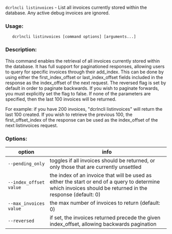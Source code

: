 `dcrlncli listinvoices` - List all invoices currently stored within the database. Any active debug invoices are ignored.

### Usage:
```
   dcrlncli listinvoices [command options] [arguments...]
```

### Description:
   
  This command enables the retrieval of all invoices currently stored
  within the database. It has full support for paginationed responses,
  allowing users to query for specific invoices through their add_index.
  This can be done by using either the first_index_offset or
  last_index_offset fields included in the response as the index_offset of
  the next request. The reversed flag is set by default in order to
  paginate backwards. If you wish to paginate forwards, you must
  explicitly set the flag to false. If none of the parameters are
  specified, then the last 100 invoices will be returned.

  For example: if you have 200 invoices, "dcrlncli listinvoices" will return
  the last 100 created. If you wish to retrieve the previous 100, the
  first_offset_index of the response can be used as the index_offset of
  the next listinvoices request.

### Options:
|option|info|
|--|--|
|`--pending_only`|        toggles if all invoices should be returned, or only those that are currently unsettled|
|`--index_offset value`|  the index of an invoice that will be used as either the start or end of a query to determine which invoices should be returned in the response (default: 0)|
|`--max_invoices value`|  the max number of invoices to return (default: 0)|
|`--reversed`|            if set, the invoices returned precede the given index_offset, allowing backwards pagination|
